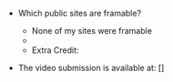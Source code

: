 * Which public sites are framable? 
  - None of my sites were framable
  * 
  * Extra Credit: 


* The video submission is available at: []
